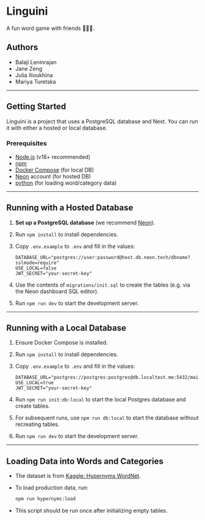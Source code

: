 # Linguini

A fun word game with friends 🧑‍🤝‍🧑.

## Authors

- Balaji Leninrajan
- Jane Zeng
- Julia Ilioukhina
- Mariya Turetska

---

## Getting Started

Linguini is a project that uses a PostgreSQL database and Next. You can run it with either a hosted or local database.

### Prerequisites

- [Node.js](https://nodejs.org/) (v18+ recommended)
- [npm](https://www.npmjs.com/)
- [Docker Compose](https://docs.docker.com/compose/) (for local DB)
- [Neon](https://neon.com/) account (for hosted DB)
- [python](https://www.python.org/) (for loading word/category data)

---

## Running with a Hosted Database

1. **Set up a PostgreSQL database** (we recommend [Neon](https://neon.com/)).
2. Run `npm install` to install dependencies.
3. Copy `.env.example` to `.env` and fill in the values:

   ```env
   DATABASE_URL="postgres://user:password@host.db.neon.tech/dbname?sslmode=require"
   USE_LOCAL=false
   JWT_SECRET="your-secret-key"
   ```

4. Use the contents of `migrations/init.sql` to create the tables (e.g. via the Neon dashboard SQL editor).
5. Run `npm run dev` to start the development server.

---

## Running with a Local Database

1. Ensure Docker Compose is installed.
2. Run `npm install` to install dependencies.
3. Copy `.env.example` to `.env` and fill in the values:

   ```env
   DATABASE_URL="postgres://postgres:postgres@db.localtest.me:5432/main"
   USE_LOCAL=true
   JWT_SECRET="your-secret-key"
   ```

4. Run `npm run init:db:local` to start the local Postgres database and create tables.
5. For subsequent runs, use `npm run db:local` to start the database without recreating tables.
6. Run `npm run dev` to start the development server.

---

## Loading Data into Words and Categories

- The dataset is from [Kaggle: Hypernyms WordNet](https://www.kaggle.com/datasets/duketemon/hypernyms-wordnet).
- To load production data, run:

  ```sh
  npm run hypernyms:load
  ```

- This script should be run once after initializing empty tables.
